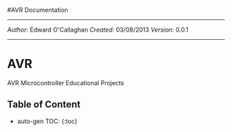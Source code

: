 #AVR Documentation
***
*Author:* Edward O'Callaghan
*Created:* 03/08/2013
*Version:* 0.0.1
***

AVR
===

AVR Microcontroller Educational Projects

Table of Content
----------------
* auto-gen TOC:
{:toc}
